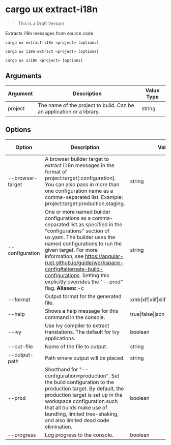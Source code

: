 # cargo ux extract-i18n

> This is a Draft Version

Extracts i18n messages from source code.

```    
cargo ux extract-i18n <project> [options]
```
```   
cargo ux i18n-extract <project> [options]
```
```   
cargo ux xi18n <project> [options]
```
 
## Arguments
Argument    | Description |	Value Type
------------|-------------|------------
project     | The name of the project to build. Can be an application or a library. | string

## Options

Option           | Description | Value Type | Default Value
-----------------|-------------|------------|---------------
--browser-target | A browser builder target to extract i18n messages in the format of project:target[:configuration]. You can also pass in more than one configuration name as a comma-separated list. Example: project:target:production,staging. | string |
--configuration  | One or more named builder configurations as a comma-separated list as specified in the "configurations" section of ux.yaml. The builder uses the named configurations to run the given target. For more information, see https://angular-rust.github.io/guide/workspace-config#alternate-build-configurations. Setting this explicitly overrides the "--prod" flag. **Aliases:** -c | string 	
--format 	    | Output format for the generated file. | xmb\|xlf\|xlif\|xliff\|xlf2\|xliff2\|json\|arb | xlf
--help 	        | Shows a help message for this command in the console. | true\|false\|json | false
--ivy 	        | Use Ivy compiler to extract translations. The default for Ivy applications. | boolean 	
--out-file 	    | Name of the file to output. | string 	
--output-path 	| Path where output will be placed. | string 	
--prod 	        | Shorthand for "--configuration=production". Set the build configuration to the production target. By default, the production target is set up in the workspace configuration such that all builds make use of bundling, limited tree-shaking, and also limited dead code elimination. | boolean 	
--progress 	    | Log progress to the console. | boolean | true